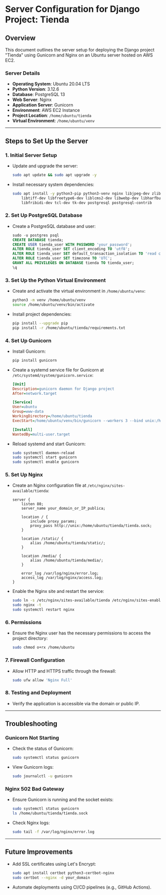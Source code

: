 # Server Configuration for Django Project: Tienda

## Overview
This document outlines the server setup for deploying the Django project "Tienda" using Gunicorn and Nginx on an Ubuntu server hosted on AWS EC2.

### Server Details
- **Operating System**: Ubuntu 20.04 LTS
- **Python Version**: 3.12.6
- **Database**: PostgreSQL 13
- **Web Server**: Nginx
- **Application Server**: Gunicorn
- **Environment**: AWS EC2 Instance
- **Project Location**: `/home/ubuntu/tienda`
- **Virtual Environment**: `/home/ubuntu/venv`

---

## Steps to Set Up the Server

### 1. **Initial Server Setup**
- Update and upgrade the server:

    ```bash
    sudo apt update && sudo apt upgrade -y
    ```

- Install necessary system dependencies:

    ```bash
    sudo apt install -y python3-pip python3-venv nginx libjpeg-dev zlib1g-dev \
        libtiff-dev libfreetype6-dev liblcms2-dev libwebp-dev libharfbuzz-dev \
        libfribidi-dev tcl-dev tk-dev postgresql postgresql-contrib
    ```

### 2. **Set Up PostgreSQL Database**
- Create a PostgreSQL database and user:

    ```sql
    sudo -u postgres psql
    CREATE DATABASE tienda;
    CREATE USER tienda_user WITH PASSWORD 'your_password';
    ALTER ROLE tienda_user SET client_encoding TO 'utf8';
    ALTER ROLE tienda_user SET default_transaction_isolation TO 'read committed';
    ALTER ROLE tienda_user SET timezone TO 'UTC';
    GRANT ALL PRIVILEGES ON DATABASE tienda TO tienda_user;
    \q
    ```

### 3. **Set Up the Python Virtual Environment**
- Create and activate the virtual environment in `/home/ubuntu/venv`:

    ```bash
    python3 -m venv /home/ubuntu/venv
    source /home/ubuntu/venv/bin/activate
    ```

- Install project dependencies:

    ```bash
    pip install --upgrade pip
    pip install -r /home/ubuntu/tienda/requirements.txt
    ```

### 4. **Set Up Gunicorn**
- Install Gunicorn:

    ```bash
    pip install gunicorn
    ```

- Create a systemd service file for Gunicorn at `/etc/systemd/system/gunicorn.service`:

    ```ini
    [Unit]
    Description=gunicorn daemon for Django project
    After=network.target

    [Service]
    User=ubuntu
    Group=www-data
    WorkingDirectory=/home/ubuntu/tienda
    ExecStart=/home/ubuntu/venv/bin/gunicorn --workers 3 --bind unix:/home/ubuntu/tienda/tienda.sock tienda.wsgi:application

    [Install]
    WantedBy=multi-user.target
    ```

- Reload systemd and start Gunicorn:

    ```bash
    sudo systemctl daemon-reload
    sudo systemctl start gunicorn
    sudo systemctl enable gunicorn
    ```

### 5. **Set Up Nginx**
- Create an Nginx configuration file at `/etc/nginx/sites-available/tienda`:

    ```nginx
    server {
        listen 80;
        server_name your_domain_or_IP_publica;

        location / {
            include proxy_params;
            proxy_pass http://unix:/home/ubuntu/tienda/tienda.sock;
        }

        location /static/ {
            alias /home/ubuntu/tienda/static/;
        }

        location /media/ {
            alias /home/ubuntu/tienda/media/;
        }

        error_log /var/log/nginx/error.log;
        access_log /var/log/nginx/access.log;
    }
    ```

- Enable the Nginx site and restart the service:

    ```bash
    sudo ln -s /etc/nginx/sites-available/tienda /etc/nginx/sites-enabled/
    sudo nginx -t
    sudo systemctl restart nginx
    ```

### 6. **Permissions**
- Ensure the Nginx user has the necessary permissions to access the project directory:

    ```bash
    sudo chmod o+rx /home/ubuntu
    ```

### 7. **Firewall Configuration**
- Allow HTTP and HTTPS traffic through the firewall:

    ```bash
    sudo ufw allow 'Nginx Full'
    ```

### 8. **Testing and Deployment**
- Verify the application is accessible via the domain or public IP.

---

## Troubleshooting

### Gunicorn Not Starting
- Check the status of Gunicorn:

    ```bash
    sudo systemctl status gunicorn
    ```

- View Gunicorn logs:

    ```bash
    sudo journalctl -u gunicorn
    ```

### Nginx 502 Bad Gateway
- Ensure Gunicorn is running and the socket exists:

    ```bash
    sudo systemctl status gunicorn
    ls /home/ubuntu/tienda/tienda.sock
    ```

- Check Nginx logs:

    ```bash
    sudo tail -f /var/log/nginx/error.log
    ```

---

## Future Improvements
- Add SSL certificates using Let's Encrypt:

    ```bash
    sudo apt install certbot python3-certbot-nginx
    sudo certbot --nginx -d your_domain
    ```

- Automate deployments using CI/CD pipelines (e.g., GitHub Actions).

